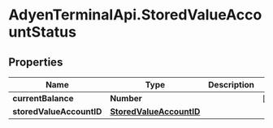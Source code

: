 # AdyenTerminalApi.StoredValueAccountStatus

## Properties

Name | Type | Description | Notes
------------ | ------------- | ------------- | -------------
**currentBalance** | **Number** |  | [optional] 
**storedValueAccountID** | [**StoredValueAccountID**](StoredValueAccountID.md) |  | 


